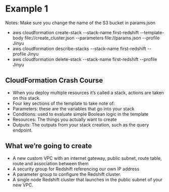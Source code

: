 # Example 1

Notes:
Make sure you change the name of the S3 bucket in params.json

* aws cloudformation create-stack --stack-name first-redshift --template-body file://create_cluster.json --parameters file://params.json --profile Jinyu
* aws cloudformation describe-stacks --stack-name first-redshift --profile Jinyu
* aws cloudformation delete-stack --stack-name first-redshift --profile Jinyu



## CloudFormation Crash Course
* When you deploy multiple resources it’s called a stack, actions are taken on this stack.
* Four key sections of the template to take note of:
* Parameters: these are the variables that go into your stack
* Conditions: used to evaluate simple Boolean logic in the template
* Resources: The things you actually want to create
* Outputs: The outputs from your stack creation, such as the query endpoint.

## What we’re going to create
* A new custom VPC with an internet gateway, public subnet, route table, route and association between them
* A security group for Redshift referencing our own IP address
* A parameter group to configure the Redshift cluster.
* A single node Redshift cluster that launches in the public subnet of your new VPC.
